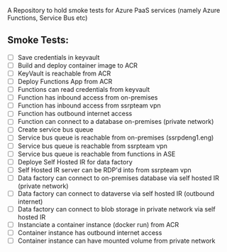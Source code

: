 A Repository to hold smoke tests for Azure PaaS services (namely Azure Functions, Service Bus etc)

## Smoke Tests: 
- [ ] Save credentials in keyvault 
- [ ] Build and deploy container image to ACR
- [ ] KeyVault is reachable from ACR
- [ ] Deploy Functions App from ACR
- [ ] Functions can read credentials from keyvault
- [ ] Function has inbound access from on-premises
- [ ] Function has inbound access from ssrpteam vpn
- [ ] Function has outbound internet access 
- [ ] Function can connect to a database on-premises (private network)
- [ ] Create service bus queue
- [ ] Service bus queue is reachable from on-premises (ssrpdeng1.eng)
- [ ] Service bus queue is reachable from ssrpteam vpn
- [ ] Service bus queue is reachable from functions in ASE 
- [ ] Deploye Self Hosted IR for data factory
- [ ] Self Hosted IR server can be RDP'd into from ssrpteam vpn
- [ ] Data factory can connect to on-premises database via self hosted IR (private network)
- [ ] Data factory can connect to dataverse via self hosted IR (outbound internet)
- [ ] Data factory can connect to blob storage in private network via self hosted IR
- [ ] Instanciate a container instance (docker run) from ACR
- [ ] Container instance has outbound internet access 
- [ ] Container instance can have mounted volume from private network
